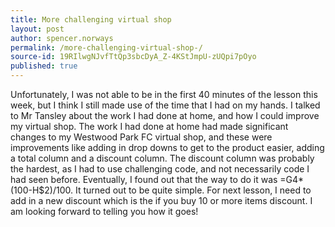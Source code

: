 ```yaml
---
title: More challenging virtual shop 
layout: post
author: spencer.norways
permalink: /more-challenging-virtual-shop-/
source-id: 19RIlwgNJvfTtQp3sbcDyA_Z-4KStJmpU-zUQpi7pOyo
published: true
---
```

Unfortunately, I was not able to be in the first 40 minutes of the lesson this week, but I think I still made use of the time that I had on my hands. I talked to Mr Tansley about the work I had done at home, and how I could improve my virtual shop. The work I had done at home had made significant changes to my Westwood Park FC virtual shop, and these were improvements like adding in drop downs to get to the product easier, adding a total column and a discount column. The discount column was probably the hardest, as I had to use challenging code, and not necessarily code I had seen before. Eventually, I found out that the way to do it was =G4*(100-H$2)/100. It turned out to be quite simple. For next lesson, I need to add in a new discount which is the if you buy 10 or more items discount. I am looking forward to telling you how it goes!

